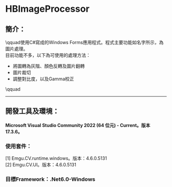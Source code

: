 # HBImageProcessor

## 簡介：
\qquad使用C#寫成的Windows Forms應用程式。程式主要功能如名字所示，為圖片處理。  
目前功能不多，以下為可使用的處理方法：  
- 將圖轉為灰階、顏色反轉及圖片翻轉
- 圖片裁切
- 調整對比度，以及Gamma校正
  
\qquad

---

## 開發工具及環境：  
  
#### Microsoft Visual Studio Community 2022 (64 位元) - Current。版本 17.3.6。  
  
### 使用套件：  
[1] Emgu.CV.runtime.windows。版本：4.6.0.5131  
[2] Emgu.CV.UI。版本：4.6.0.5131  
  
### 目標Framework：.Net6.0-Windows